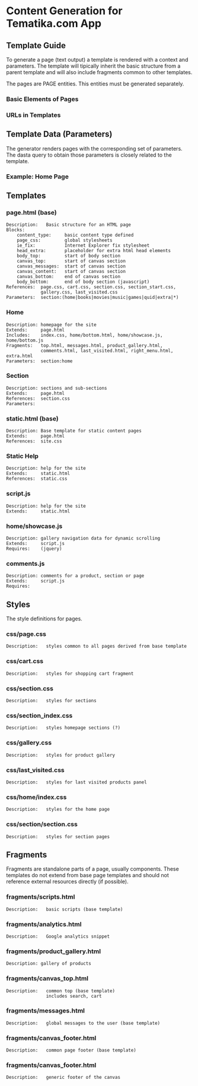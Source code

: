 Content Generation for Tematika.com App
=======================================

Template Guide
--------------

To generate a page (text output) a template is rendered with a context and
parameters. The template will tipically inherit the basic structure from a
parent template and will also include fragments common to other templates.

The pages are PAGE entities. This entities must be generated separately.

### Basic Elements of Pages

### URLs in Templates

Template Data (Parameters)
--------------------------

The generator renders pages with the corresponding set of parameters. The
dasta query to obtain those parameters is closely related to the template.

### Example: Home Page


Templates
---------

### page.html (base)

    Description:   Basic structure for an HTML page
    Blocks:
        content_type:     basic content type defined
        page_css:         global stylesheets
        ie_fix:           Internet Explorer fix stylesheet
        head_extra:       placeholder for extra html head elements
        body_top:         start of body section
        canvas_top:       start of canvas section
        canvas_messages:  start of canvas section
        canvas_content:   start of canvas section
        canvas_bottom:    end of canvas section
        body_bottom:      end of body section (javascript)
    References:  page.css, cart.css, section.css, section_start.css,
                 gallery.css, last_visited.css
    Parameters:  section:(home|books|movies|music|games|quid|extra|*)

### Home

    Description: homepage for the site
    Extends:     page.html
    Includes:    index.css, home/bottom.html, home/showcase.js, home/bottom.js
    Fragments:   top.html, messages.html, product_gallery.html,
                 comments.html, last_visited.html, right_menu.html, extra.html
    Parameters:  section:home

### Section

    Description: sections and sub-sections
    Extends:     page.html
    References:  section.css
    Parameters:  

### static.html (base)

    Description: Base template for static content pages
    Extends:     page.html
    References:  site.css

### Static Help

    Description: help for the site
    Extends:     static.html
    References:  static.css

### script.js

    Description: help for the site
    Extends:     static.html

### home/showcase.js

    Description: gallery navigation data for dynamic scrolling
    Extends:     script.js
    Requires:    (jquery)

### comments.js

    Description: comments for a product, section or page
    Extends:     script.js
    Requires:    


Styles
------

The style definitions for pages.

### css/page.css

    Description:   styles common to all pages derived from base template

### css/cart.css

    Description:   styles for shopping cart fragment

### css/section.css

    Description:   styles for sections

### css/section_index.css

    Description:   styles homepage sections (?)

### css/gallery.css

    Description:   styles for product gallery

### css/last_visited.css

    Description:   styles for last visited products panel

### css/home/index.css

    Description:   styles for the home page

### css/section/section.css

    Description:   styles for section pages


Fragments
---------

Fragments are standalone parts of a page, usually components. These templates
do not extend from base page templates and should not reference external
resources directly (if possible).

### fragments/scripts.html

    Description:   basic scripts (base template)

### fragments/analytics.html

    Description:   Google analytics snippet

### fragments/product_gallery.html

    Description: gallery of products

### fragments/canvas_top.html

    Description:   common top (base template)
                   includes search, cart

### fragments/messages.html

    Description:   global messages to the user (base template)

### fragments/canvas_footer.html

    Description:   common page footer (base template)

### fragments/canvas_footer.html

    Description:   generic footer of the canvas


